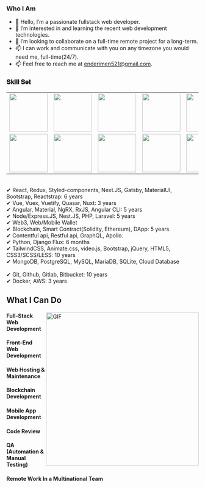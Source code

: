 <h3 font-weight="bold">Who I Am</h3>

- 👋 Hello, I’m a passionate fullstack web developer.
- 👀 I’m interested in and learning the recent web development technologies.
- 💞️ I’m looking to collaborate on a full-time remote project for a long-term.
- 📫 I can work and communicate with you on any timezone you would need me, full-time(24/7).
- 📫 Feel free to reach me at enderimen521@gmail.com.

<h3 font-weight="bold">𝐒𝐤𝐢𝐥𝐥 𝐒𝐞𝐭</h3>

<table>
  <tr>
    <td><img src="https://cdn.iconscout.com/icon/free/png-128/react-3-1175109.png" width="100"></td>
    <td><img src="https://cdn.iconscout.com/icon/free/png-128/nodejs-2-226035.png" width="100"></td>
    <td><img src="https://cdn.iconscout.com/icon/free/png-128/vuejs-3-1175070.png" width="100"></td>
    <td><img src="https://cdn.iconscout.com/icon/free/png-128/angular-3-226070.png" width="100"></td>
    <td><img src="https://cdn.iconscout.com/icon/free/png-128/javascript-1-225993.png" width="100"></td>
    <td><img src="https://cdn.iconscout.com/icon/free/png-128/jquery-7-1175152.png" width="100"></td>
    <td><img src="https://cdn.iconscout.com/icon/free/png-128/typescript-1-1175078.png" width="100"></td>
    <td><img src="https://cdn.iconscout.com/icon/free/png-128/php-99-1175127.png" width="100"></td>
    <td><img src="https://cdn.iconscout.com/icon/free/png-128/codeigniter-5-1175246.png" width="100"></td>
    <td><img src="https://cdn.iconscout.com/icon/free/png-128/laravel-2-1175146.png" width="100"></td>
    <td><img src="https://cdn.iconscout.com/icon/free/png-128/yii-2-1175059.png" width="100"></td>
    <td><img src="https://cdn.iconscout.com/icon/free/png-128/html5-40-1175193.png" width="100"></td>
    <td><img src="https://cdn.iconscout.com/icon/free/png-128/css3-11-1175239.png" width="100"></td>
    <td><img src="https://cdn.iconscout.com/icon/free/png-128/sass-13-1175092.png" width="100"></td>
  </tr>
  <tr>
    <td><img src="https://cdn.iconscout.com/icon/free/png-128/mongodb-4-1175139.png" width="100"></td>
    <td><img src="https://cdn.iconscout.com/icon/free/png-128/mysql-4-226026.png" width="100"></td>
    <td><img src="https://cdn.iconscout.com/icon/free/png-128/redis-6-1175105.png" width="100"></td>
    <td><img src="https://cdn.iconscout.com/icon/free/png-128/python-20-1175115.png" width="100"></td>
    <td><img src="https://cdn.iconscout.com/icon/free/png-128/django-13-1175187.png" width="100"></td>
    <td><img src="https://cdn.iconscout.com/icon/free/png-128/java-22-225997.png" width="100"></td>
    <td><img src="https://cdn.iconscout.com/icon/free/png-128/swift-21-1175088.png" width="100"></td>
    <td><img src="https://cdn.iconscout.com/icon/free/png-128/android-245-1175273.png" width="100"></td>
    <td><img src="https://cdn.iconscout.com/icon/free/png-128/xcode-3521822-2945239.png" width="100"></td>
    <td><img src="https://cdn.iconscout.com/icon/free/png-128/c-57-1175191.png" width="100"></td>
    <td><img src="https://cdn.iconscout.com/icon/free/png-128/c-4-226082.png" width="100"></td>
    <td><img src="https://cdn.iconscout.com/icon/free/png-128/bootstrap-226077.png" width="100"></td>
    <td><img src="https://cdn.iconscout.com/icon/free/png-128/git-18-1175219.png" width="100"></td>
    <td><img src="https://cdn.iconscout.com/icon/free/png-128/docker-13-1175230.png" width="100"></td>
  </tr>
</table>

<br /> ✔ React, Redux, Styled-components, Next.JS, Gatsby, MaterialUI, Bootstrap, Reactstrap: 6 years
<br /> ✔ Vue, Vuex, Vuetify, Quasar, Nuxt: 3 years
<br /> ✔ Angular, Material, NgRX, RxJS, Angular CLI: 5 years
<br /> ✔ Node/Express.JS, Nest.JS, PHP, Laravel: 5 years
<br /> ✔ Web3, Web/Mobile Wallet
<br /> ✔ Blockchain, Smart Contract(Solidity, Ethereum), DApp: 5 years
<br /> ✔ Contentful api, Restful api, GraphQL, Apollo.
<br /> ✔ Python, Django Flux: 6 months
<br /> ✔ TailwindCSS, Animate.css, video.js, Bootstrap, jQuery, HTML5, CSS3/SCSS/LESS: 10 years
<br /> ✔ MongoDB, PostgreSQL, MySQL, MariaDB, SQLite, Cloud Database<br/>
<br /> ✔ Git, Github, Gitlab, Bitbucket: 10 years
<br /> ✔ Docker, AWS: 3 years

## What I Can Do

<div>
<img align="right" alt="GIF" src="https://github.com/bestsolution5/bestsolution5/blob/main/code.gif?raw=true" width="400" />
 
#### Full-Stack Web Development
  
#### Front-End Web Development
  
#### Web Hosting & Maintenance
  
#### Blockchain Development
  
#### Mobile App Development
  
#### Code Review
  
#### QA (Automation & Manual Testing)
 
#### Remote Work In a Multinational Team
 
</div>
